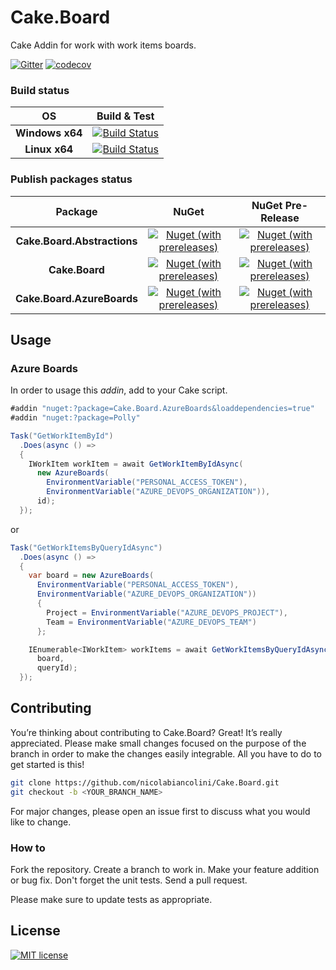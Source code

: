 # Cake.Board
Cake Addin for work with work items boards.

[![Gitter](https://badges.gitter.im/cake-board/community.svg)](https://gitter.im/cake-board/community?utm_source=badge&utm_medium=badge&utm_campaign=pr-badge&utm_content=badge)
[![codecov](https://codecov.io/gh/nicolabiancolini/Cake.Board/branch/master/graph/badge.svg)](https://codecov.io/gh/nicolabiancolini/Cake.Board)

### Build status
| OS | Build & Test |
| :---: | :---: |
| __Windows x64__ | [![Build Status](https://dev.azure.com/nicolabiancolini/Cake.Board/_apis/build/status/nicolabiancolini.Cake.Board?branchName=master&jobName=Windows%20Agent)](https://dev.azure.com/nicolabiancolini/Cake.Board/_build/latest?definitionId=8&branchName=master) |
| __Linux x64__ | [![Build Status](https://dev.azure.com/nicolabiancolini/Cake.Board/_apis/build/status/nicolabiancolini.Cake.Board?branchName=master&jobName=Ubuntu%20Agent)](https://dev.azure.com/nicolabiancolini/Cake.Board/_build/latest?definitionId=8&branchName=master) |

### Publish packages status
| Package | NuGet | NuGet Pre-Release |
| :---: | :---: | :---: |
| __Cake.Board.Abstractions__ | [![Nuget (with prereleases)](https://img.shields.io/nuget/v/Cake.Board.Abstractions.svg)](https://www.nuget.org/packages/Cake.Board.Abstractions) | [![Nuget (with prereleases)](https://img.shields.io/nuget/vpre/Cake.Board.Abstractions.svg)](https://www.nuget.org/packages/Cake.Board.Abstractions) |
| __Cake.Board__ | [![Nuget (with prereleases)](https://img.shields.io/nuget/v/Cake.Board.svg)](https://www.nuget.org/packages/Cake.Board) | [![Nuget (with prereleases)](https://img.shields.io/nuget/vpre/Cake.Board.svg)](https://www.nuget.org/packages/Cake.Board)
| __Cake.Board.AzureBoards__ | [![Nuget (with prereleases)](https://img.shields.io/nuget/v/Cake.Board.AzureBoards.svg)](https://www.nuget.org/packages/Cake.Board.AzureBoards) | [![Nuget (with prereleases)](https://img.shields.io/nuget/vpre/Cake.Board.AzureBoards.svg)](https://www.nuget.org/packages/Cake.Board.AzureBoards)

## Usage
### Azure Boards
In order to usage this _addin_, add to your Cake script.
``` csharp
#addin "nuget:?package=Cake.Board.AzureBoards&loaddependencies=true"
#addin "nuget:?package=Polly"
```
``` csharp
Task("GetWorkItemById")
  .Does(async () => 
  {
    IWorkItem workItem = await GetWorkItemByIdAsync(
      new AzureBoards(
        EnvironmentVariable("PERSONAL_ACCESS_TOKEN"),
        EnvironmentVariable("AZURE_DEVOPS_ORGANIZATION")),
      id);
  });
```
or 
``` csharp
Task("GetWorkItemsByQueryIdAsync")
  .Does(async () => 
  {
    var board = new AzureBoards(
      EnvironmentVariable("PERSONAL_ACCESS_TOKEN"),
      EnvironmentVariable("AZURE_DEVOPS_ORGANIZATION"))
      {
        Project = EnvironmentVariable("AZURE_DEVOPS_PROJECT"),
        Team = EnvironmentVariable("AZURE_DEVOPS_TEAM")
      };

    IEnumerable<IWorkItem> workItems = await GetWorkItemsByQueryIdAsync(
      board,
      queryId);
  });
```

## Contributing
You’re thinking about contributing to Cake.Board? Great! It’s really appreciated.
Please make small changes focused on the purpose of the branch in order to make the changes easily integrable.
All you have to do to get started is this!
``` bash
git clone https://github.com/nicolabiancolini/Cake.Board.git
git checkout -b <YOUR_BRANCH_NAME>
```
For major changes, please open an issue first to discuss what you would like to change.

### How to
Fork the repository.
Create a branch to work in.
Make your feature addition or bug fix.
Don't forget the unit tests.
Send a pull request.

Please make sure to update tests as appropriate.

## License
[![MIT license](https://img.shields.io/badge/license-MIT-brightgreen.svg)](https://github.com/nicolabiancolini/Cake.Board/blob/master/LICENSE)
